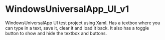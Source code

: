 # WindowsUniversalApp_UI_v1
WindowsUniversalApp UI test project using Xaml.
Has a textbox where you can type in a text, save it, clear it and load it back.
It also has a toggle button to show and hide the textbox and buttons.
